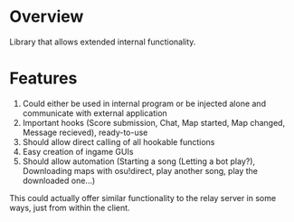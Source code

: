 # Overview
Library that allows extended internal functionality.

# Features
1. Could either be used in internal program or be injected alone and communicate with external application
1. Important hooks (Score submission, Chat, Map started, Map changed, Message recieved), ready-to-use
1. Should allow direct calling of all hookable functions
1. Easy creation of ingame GUIs
2. Should allow automation (Starting a song (Letting a bot play?), Downloading maps with osu!direct, play another song, play the downloaded one...)

This could actually offer similar functionality to the relay server in some ways, just from within the client.
